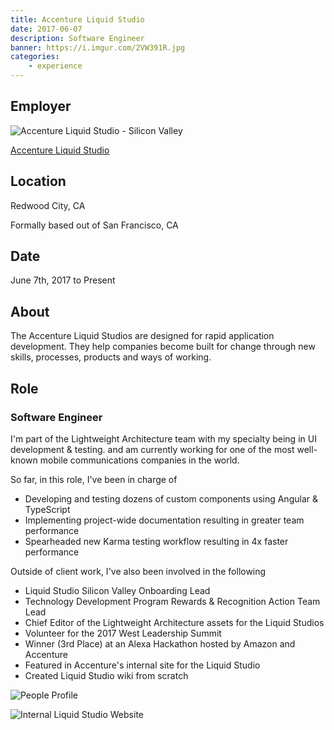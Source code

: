 ```yaml
---
title: Accenture Liquid Studio
date: 2017-06-07
description: Software Engineer
banner: https://i.imgur.com/2VW391R.jpg
categories:
    - experience
---
```


## Employer

![Accenture Liquid Studio - Silicon Valley](https://i.imgur.com/xgLGmTV.jpg)

[Accenture Liquid Studio](//accenture.com/us-en/capability-rapid-application-development-studio "Accenture Liquid Studio")

## Location

Redwood City, CA

Formally based out of San Francisco, CA

## Date

June 7th, 2017 to Present

## About

The Accenture Liquid Studios are designed for rapid application development. They help companies become built for change through new skills, processes, products and ways of working.

## Role

### Software Engineer

I'm part of the Lightweight Architecture team with my specialty being in UI development & testing. and am currently working for one of the most well-known mobile communications companies in the world.

So far, in this role, I've been in charge of

* Developing and testing dozens of custom components using Angular & TypeScript
* Implementing project-wide documentation resulting in greater team performance
* Spearheaded new Karma testing workflow resulting in 4x faster performance

Outside of client work, I've also been involved in the following

* Liquid Studio Silicon Valley Onboarding Lead
* Technology Development Program Rewards & Recognition Action Team Lead
* Chief Editor of the Lightweight Architecture assets for the Liquid Studios
* Volunteer for the 2017 West Leadership Summit
* Winner (3rd Place) at an Alexa Hackathon hosted by Amazon and Accenture
* Featured in Accenture's internal site for the Liquid Studio
* Created Liquid Studio wiki from scratch

![People Profile](https://i.imgur.com/2VW391R.jpg)

![Internal Liquid Studio Website](https://i.imgur.com/l3pUvUR.png)
